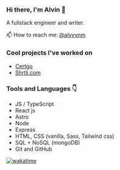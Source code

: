 ### Hi there, I'm Alvin 👋

A fullstack engineer and writer.

📫 How to reach me: [@alvyynm](https://twitter.com/alvyynm)

### Cool projects I've worked on

- [Certgo](https://certgo.app)
- [Shrtli.com](https://shrtli.com/)

### Tools and Languages 👇
- JS / TypeScript
- React js 
- Astro
- Node
- Express
- HTML, CSS (vanilla, Sass, Tailwind css)
- SQL + NoSQL (mongoDB)
- Git and GitHub

[![wakatime](https://wakatime.com/badge/user/5a2dda22-edd0-469e-b9ca-93b0efdfb017.svg)](https://wakatime.com/@5a2dda22-edd0-469e-b9ca-93b0efdfb017)
<!--
**alvyynm/alvyynm** is a ✨ _special_ ✨ repository because its `README.md` (this file) appears on your GitHub profile.

Here are some ideas to get you started:

- 🔭 I’m currently working on ...
- 🌱 I’m currently learning Frontend development
- 👯 I’m looking to collaborate on ...
- 🤔 I’m looking for help with ...
- 💬 Ask me about ...
- 📫 How to reach me: ...
- 😄 Pronouns: ...
- ⚡ Fun fact: ...
-->
